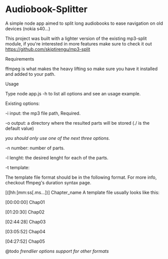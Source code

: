 # Audiobook-Splitter
A simple node app aimed to split long audiobooks to ease navigation on old devices (nokia s40...)

This project was built with a lighter version of the existing mp3-split module, if you're interested in more features make sure to check it out https://github.com/skiptirengu/mp3-split

Requirements

ffmpeg is what makes the heavy lifting so make sure you have it installed and added to your path.

Usage

Type node app.js -h to list all options and see an usage example. 

Existing options:

-i input: the mp3 file path, Required.

-o output: a directory where the resulted parts will be stored (./ is the default value)

*you should only use one of the next three options.*

-n number: number of parts.

-l lenght: the desired lenght for each of the parts.

-t template:

The template file format should be in the following format. For more info, checkout ffmpeg's duration syntax page.

[([hh:]mm:ss[.ms...])] Chapter_name
A template file usually looks like this:

[00:00:00] Chap01

[01:20:30] Chap02

[02:44:28] Chap03

[03:05:52] Chap04

[04:27:52] Chap05

@todo
*frendlier options*
*support for other formats*
